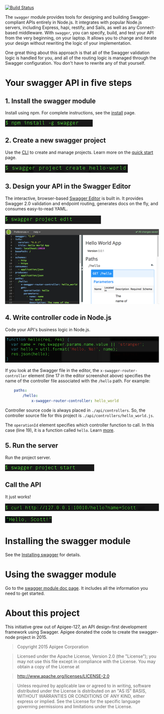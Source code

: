 [![Build Status](https://travis-ci.org/swagger-api/swagger-node.svg?branch=master)](https://travis-ci.org/swagger-api/swagger-node)

The `swagger` module provides tools for designing and building Swagger-compliant APIs entirely in Node.js. It integrates with popular Node.js servers, including Express, hapi, restify, and Sails, as well as any Connect-based middleware. With `swagger`, you can specify, build, and test your API from the very beginning, on your laptop. It allows you to change and iterate your design without rewriting the logic of your implementation.

One great thing about this approach is that all of the Swagger validation logic is handled for you, and all of the routing logic is managed through the Swagger configuration. You don't have to rewrite any of that yourself.  

# Your swagger API in five steps

## 1. Install the swagger module

Install using npm. For complete instructions, see the [install](./docs/install.md) page. 

![alt text](./docs/images/swagger-install.png)

## 2. Create a new swagger project

Use the [CLI](./docs/cli.md) to create and manage projects. Learn more on the [quick start](./docs/quick-start.md) page. 

![alt text](./docs/images/project-create.png)

## 3. Design your API in the Swagger Editor

The interactive, browser-based [Swagger Editor](http://editor.swagger.io/) is built in. It provides Swagger 2.0 validation and endpoint routing, generates docs on the fly, and consumes easy-to-read YAML. 

![alt text](./docs/images/project-start-editor.png)

![alt text](./docs/images/project-editor.png)

## 4. Write controller code in Node.js

Code your API's business logic in Node.js. 

![alt text](./docs/images/project-controller.png)

If you look at the Swagger file in the editor, the `x-swagger-router-controller` element (line 17 in the editor screenshot above) specifies the name of the controller file associated with the `/hello` path. For example:

```yaml
    paths:
        /hello:
            x-swagger-router-controller: hello_world
```

Controller source code is always placed in `./api/controllers`. So, the controller source file for this project is `./api/controllers/hello_world.js`. 

The `operationId` element specifies which controller function to call. In this case (line 19), it is a function called `hello`. Learn [more](./docs/controller.md).

## 5. Run the server

Run the project server.

![alt text](./docs/images/project-start.png)

## Call the API

It just works!

![alt text](./docs/images/project-call.png)

![alt text](./docs/images/project-hello.png)

# <a name="installation"></a>Installing the swagger module

See the [Installing swagger](https://github.com/apigee-127/swagger-node/blob/master/docs/install.md) for details. 

# <a name="using"></a>Using the swagger module

Go to the [swagger module doc page](https://github.com/apigee-127/swagger-node/blob/master/docs/README.md). It includes all the information you need to get started. 

# <a name="about"></a>About this project

This initiative grew out of Apigee-127, an API design-first development framework using Swagger. 
Apigee donated the code to create the swagger-node project in 2015.

 >Copyright 2015 Apigee Corporation

 >Licensed under the Apache License, Version 2.0 (the "License");
 you may not use this file except in compliance with the License.
 You may obtain a copy of the License at

 >http://www.apache.org/licenses/LICENSE-2.0

 >Unless required by applicable law or agreed to in writing, software
 distributed under the License is distributed on an "AS IS" BASIS,
 WITHOUT WARRANTIES OR CONDITIONS OF ANY KIND, either express or implied.
 See the License for the specific language governing permissions and
 limitations under the License.
